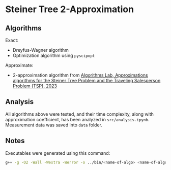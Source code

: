 # Steiner Tree 2-Approximation

## Algorithms

Exact:
* Dreyfus-Wagner algorithm
* Optimization algorithm using `pyscipopt`

Approximate:
* 2-approximation algorithm from [Algorithms Lab, Approximations algorithms for the Steiner Tree Problem and the Traveling Salesperson Problem (TSP), 2023](https://www.youtube.com/watch?v=ZQbq3MAiy6Y)

## Analysis

All algorithms above were tested, and their time complexity, along with approximation coefficient, has been analyzed in `src/analysis.ipynb`. Measurement data was saved into `data` folder.

## Notes

Executables were generated using this command:
```sh
g++ -g -O2 -Wall -Wextra -Werror -o ../bin/<name-of-algo> <name-of-algo>.cpp
```